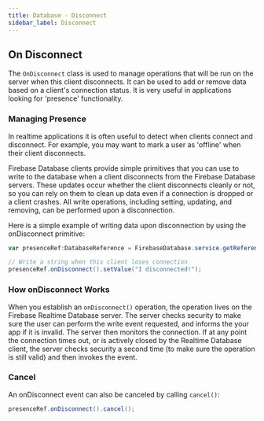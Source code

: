```yaml
---
title: Database - Disconnect
sidebar_label: Disconnect
---
```


## On Disconnect

The `OnDisconnect` class is used to manage operations that will be run on the server when this client disconnects. 
It can be used to add or remove data based on a client's connection status. 
It is very useful in applications looking for 'presence' functionality. 


### Managing Presence

In realtime applications it is often useful to detect when clients connect and disconnect. 
For example, you may want to mark a user as 'offline' when their client disconnects.

Firebase Database clients provide simple primitives that you can use to write to the database 
when a client disconnects from the Firebase Database servers. These updates occur whether the 
client disconnects cleanly or not, so you can rely on them to clean up data even if a connection 
is dropped or a client crashes. All write operations, including setting, updating, and removing, 
can be performed upon a disconnection.

Here is a simple example of writing data upon disconnection by using the onDisconnect primitive:

```actionscript
var presenceRef:DatabaseReference = FirebaseDatabase.service.getReference( "disconnectmessage" );

// Write a string when this client loses connection
presenceRef.onDisconnect().setValue("I disconnected!");
```


### How onDisconnect Works

When you establish an `onDisconnect()` operation, the operation lives on the Firebase Realtime Database server. 
The server checks security to make sure the user can perform the write event requested, and informs the your 
app if it is invalid. The server then monitors the connection. If at any point the connection times out, or 
is actively closed by the Realtime Database client, the server checks security a second time (to make sure 
the operation is still valid) and then invokes the event.


### Cancel

An onDisconnect event can also be canceled by calling `cancel()`:

```actionscript
presenceRef.onDisconnect().cancel();
```
